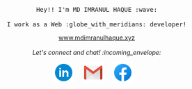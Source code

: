 <!-- <p align="right">
  <img src="https://media.giphy.com/media/M9gbBd9nbDrOTu1Mqx/giphy.gif" width="350">
</p>
 -->
 
 
<p align="center">
<!--    <img src="https://media.giphy.com/media/M9gbBd9nbDrOTu1Mqx/giphy.gif" width="35%" align="right"> -->
  <br><br>
  <samp>
    <br><br><br>
    Hey!! I'm MD IMRANUL HAQUE :wave:
    <br><br>
    I work as a Web :globe_with_meridians: developer!
  </samp>
</p>

<p align="center"> 
   <a target="blank" href="https://www.mdimranulhaque.xyz/">www.mdimranulhaque.xyz</a> </br></br>
  <i> Let's connect and chat! :incoming_envelope: </i> </br>
</p>

<p align="center">
<a href="https://www.linkedin.com/in/md-imranul-haque-892b22223/"><img src="https://github.com/Imran-2022/Imran-2022/blob/main/images/linkedin.png" alt="LinkedIn"></a> &nbsp; &nbsp;
<a href="mailto:mdimranulhaque202@gmail.com"><img src="https://github.com/Imran-2022/Imran-2022/blob/main/images/gmail.png" alt="Gmail"></a> &nbsp; &nbsp;
<a href="https://web.facebook.com/profile.php?id=100071106706650"><img src="https://github.com/Imran-2022/Imran-2022/blob/main/images/facebook.png" alt="Facebook"></a> &nbsp; &nbsp;
<!-- 
</p>
 <br><br><br><br>
 <p> <b> About Me There !</b> <img src="https://media.giphy.com/media/WUlplcMpOCEmTGBtBW/giphy.gif" width="20"> 
</p>

```javascript
const IMRAN = {
    pronouns: "He" | "Him",
    code: ["Javascript","C"],
    askMeAbout: ["web dev", "tech", "app dev"],
    operatingSystems: ["Windows"],
    technologies: {
        mobileApp: ["REACT NATIVE"],
        frontEnd: {
            js: ["REACT"],
            css: ["Tailwind css", "Bootstrap 5", "Styled Components", "SASS ]
            codeStructure:["HTML-5"]
        },
        backEnd: {
            js: ["Node", "Express"],
        },
        databases: ["MongoDb"],
        projectDeploy: ["Firebase","Github","Netlify","Heroku"]
    },
    architecture: ["Responsive web applications", "Single page applications"],
    currentProject: "I am developing some personal Project right now !",
    funFact: "There are two ways to write error-free programs; only the third one works"
};
```
<br><br>
 -->
